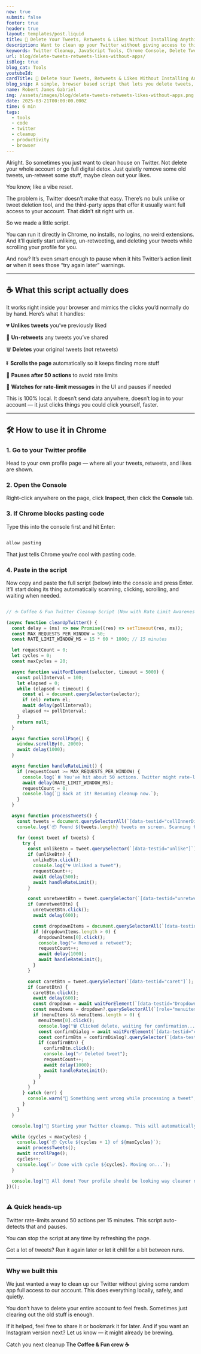 ```yaml
---
new: true
submit: false
footer: true
header: true
layout: templates/post.liquid
title: 🧼 Delete Your Tweets, Retweets & Likes Without Installing Anything
description: Want to clean up your Twitter without giving access to third-party apps? This simple script lets you delete tweets, unretweet, and unlike right from Chrome — and it even pauses to avoid rate limits.
keywords: Twitter Cleanup, JavaScript Tools, Chrome Console, Delete Tweets, Unretweet, Unlike Tweets, Coffee and Fun, Social Media Tools, Clean Timeline, Rate Limit Safe, Local Tools, No Apps Needed
url: blog/delete-tweets-retweets-likes-without-apps/
isBlog: true
blog_cat: Tools
youtubeId:
cardTitle: 🧼 Delete Your Tweets, Retweets & Likes Without Installing Anything
blog_snip: A simple, browser based script that lets you delete tweets, unretweet, and unlike, no installs, no apps, just your browser and a little Coffee & Fun magic.
name: Robert James Gabriel
img: /assets/images/blog/delete-tweets-retweets-likes-without-apps.png
date: 2025-03-21T00:00:00.000Z
time: 6 min
tags:
  - tools
  - code
  - twitter
  - cleanup
  - productivity
  - browser
---
```




Alright. So sometimes you just want to clean house on Twitter. Not delete your whole account or go full digital detox. Just quietly remove some old tweets, un-retweet some stuff, maybe clean out your likes.

You know, like a vibe reset.

The problem is, Twitter doesn’t make that easy. There’s no bulk unlike or tweet deletion tool, and the third-party apps that offer it usually want full access to your account. That didn’t sit right with us.

So we made a little script.

You can run it directly in Chrome, no installs, no logins, no weird extensions. And it’ll quietly start unliking, un-retweeting, and deleting your tweets while scrolling your profile for you.

And now? It’s even smart enough to pause when it hits Twitter’s action limit **or** when it sees those “try again later” warnings.

---

## ☕ What this script actually does

It works right inside your browser and mimics the clicks you’d normally do by hand. Here’s what it handles:

💔 **Unlikes tweets** you’ve previously liked  

🔁 **Un-retweets** any tweets you’ve shared  

🗑️ **Deletes** your original tweets (not retweets)  

⏬ **Scrolls the page** automatically so it keeps finding more stuff  

🧠 **Pauses after 50 actions** to avoid rate limits  

👀 **Watches for rate-limit messages** in the UI and pauses if needed

This is 100% local. It doesn’t send data anywhere, doesn’t log in to your account — it just clicks things you could click yourself, faster.

---

## 🛠️ How to use it in Chrome

### 1. Go to your Twitter profile  
Head to your own profile page — where all your tweets, retweets, and likes are shown.

### 2. Open the Console  
Right-click anywhere on the page, click **Inspect**, then click the **Console** tab.

### 3. If Chrome blocks pasting code  
Type this into the console first and hit Enter:

```js

allow pasting

```

That just tells Chrome you’re cool with pasting code.


### 4. Paste in the script  
Now copy and paste the full script (below) into the console and press Enter. It’ll start doing its thing automatically  scanning, clicking, scrolling, and waiting when needed.


```js

// ☕ Coffee & Fun Twitter Cleanup Script (Now with Rate Limit Awareness!)

(async function cleanUpTwitter() {
  const delay = (ms) => new Promise((res) => setTimeout(res, ms));
  const MAX_REQUESTS_PER_WINDOW = 50;
  const RATE_LIMIT_WINDOW_MS = 15 * 60 * 1000; // 15 minutes

  let requestCount = 0;
  let cycles = 0;
  const maxCycles = 20;

  async function waitForElement(selector, timeout = 5000) {
    const pollInterval = 100;
    let elapsed = 0;
    while (elapsed < timeout) {
      const el = document.querySelector(selector);
      if (el) return el;
      await delay(pollInterval);
      elapsed += pollInterval;
    }
    return null;
  }

  async function scrollPage() {
    window.scrollBy(0, 2000);
    await delay(1000);
  }

  async function handleRateLimit() {
    if (requestCount >= MAX_REQUESTS_PER_WINDOW) {
      console.log(`⏸️ You've hit about 50 actions. Twitter might rate-limit more. Taking a 15 minute break just to be safe.`);
      await delay(RATE_LIMIT_WINDOW_MS);
      requestCount = 0;
      console.log(`🔄 Back at it! Resuming cleanup now.`);
    }
  }

  async function processTweets() {
    const tweets = document.querySelectorAll(`[data-testid="cellInnerDiv"]`);
    console.log(`📦 Found ${tweets.length} tweets on screen. Scanning through them...`);

    for (const tweet of tweets) {
      try {
        const unlikeBtn = tweet.querySelector(`[data-testid="unlike"]`);
        if (unlikeBtn) {
          unlikeBtn.click();
          console.log("💔 Unliked a tweet");
          requestCount++;
          await delay(500);
          await handleRateLimit();
        }

        const unretweetBtn = tweet.querySelector(`[data-testid="unretweet"]`);
        if (unretweetBtn) {
          unretweetBtn.click();
          await delay(600);

          const dropdownItems = document.querySelectorAll(`[data-testid="Dropdown"] [role="menuitem"]`);
          if (dropdownItems.length > 0) {
            dropdownItems[0].click();
            console.log("↩️ Removed a retweet");
            requestCount++;
            await delay(1000);
            await handleRateLimit();
          }
        }

        const caretBtn = tweet.querySelector(`[data-testid="caret"]`);
        if (caretBtn) {
          caretBtn.click();
          await delay(600);
          const dropdown = await waitForElement(`[data-testid="Dropdown"]`);
          const menuItems = dropdown?.querySelectorAll(`[role="menuitem"]`);
          if (menuItems && menuItems.length > 0) {
            menuItems[0].click();
            console.log("🗑️ Clicked delete, waiting for confirmation...");
            const confirmDialog = await waitForElement(`[data-testid="confirmationSheetDialog"]`);
            const confirmBtn = confirmDialog?.querySelector(`[data-testid="confirmationSheetConfirm"]`);
            if (confirmBtn) {
              confirmBtn.click();
              console.log("✅ Deleted tweet");
              requestCount++;
              await delay(1000);
              await handleRateLimit();
            }
          }
        }
      } catch (err) {
        console.warn("🛑 Something went wrong while processing a tweet", err);
      }
    }
  }

  console.log("🚨 Starting your Twitter cleanup. This will automatically pause if you hit around 50 actions to avoid getting rate-limited.");

  while (cycles < maxCycles) {
    console.log(`📦 Cycle ${cycles + 1} of ${maxCycles}`);
    await processTweets();
    await scrollPage();
    cycles++;
    console.log(`✅ Done with cycle ${cycles}. Moving on...`);
  }

  console.log("🎉 All done! Your profile should be looking way cleaner now. Grab a coffee and enjoy.");
})();



```


### ⚠️ Quick heads-up
Twitter rate-limits around 50 actions per 15 minutes. This script auto-detects that and pauses.

You can stop the script at any time by refreshing the page.

Got a lot of tweets? Run it again later or let it chill for a bit between runs.

---


### Why we built this

We just wanted a way to clean up our Twitter without giving some random app full access to our account. This does everything locally, safely, and quietly.

You don’t have to delete your entire account to feel fresh. Sometimes just clearing out the old stuff is enough.

If it helped, feel free to share it or bookmark it for later.
And if you want an Instagram version next? Let us know — it might already be brewing.

Catch you next cleanup
**The Coffee & Fun crew ☕**